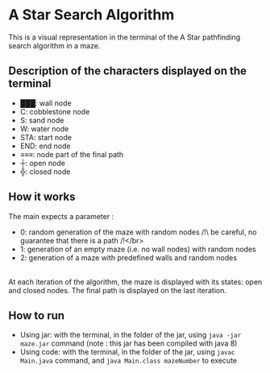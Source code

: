 # A Star Search Algorithm
This is a visual representation in the terminal of the A Star pathfinding search algorithm in a maze.

## Description of the characters displayed on the terminal

- ███: wall node</br>
- C: cobblestone node</br>
- S: sand node</br>
- W: water node</br>
- STA: start node</br>
- END: end node</br>
- ≡≡≡: node part of the final path</br>
- ┼: open node</br>
- ╬: closed node</br>

## How it works

The main expects a parameter :</br>
- 0: random generation of the maze with random nodes /!\ be careful, no guarantee that there is a path /!\</br>
- 1: generation of an empty maze (i.e. no wall nodes) with random nodes</br>
- 2: generation of a maze with predefined walls and random nodes</br>
</br>
At each iteration of the algorithm, the maze is displayed with its states: open and closed nodes. The final path is displayed on the last iteration.</br>

## How to run

- Using jar: with the terminal, in the folder of the jar, using `java -jar maze.jar` command (note : this jar has been compiled with java 8)</br>
- Using code: with the terminal, in the folder of the jar, using `javac Main.java` command, and `java Main.class mazeNumber` to execute
